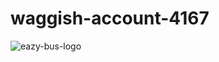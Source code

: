 # waggish-account-4167

![eazy-bus-logo](https://user-images.githubusercontent.com/107456964/212840288-8dfc2c65-c9a4-4494-a69a-0a2616c0d76c.png)
